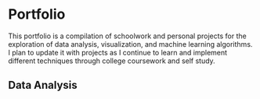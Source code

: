 # Portfolio
This portfolio is a compilation of schoolwork and personal projects for the exploration of data analysis, visualization, and machine learning algorithms. I plan to update it with projects as I continue to learn and implement different techniques through college coursework and self study.

## Data Analysis
